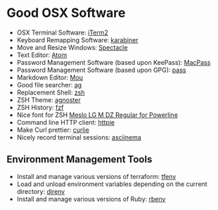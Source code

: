 # Good OSX Software 

* OSX Terminal Software: [iTerm2](https://www.iterm2.com)
* Keyboard Remapping Software: [karabiner](https://pqrs.org/osx/karabiner/)
* Move and Resize Windows: [Spectacle](https://www.spectacleapp.com)
* Text Editor: [Atom](https://atom.io)
* Password Management Software (based upon KeePass): [MacPass](https://github.com/mstarke/MacPass)
* Password Management Software (based upon GPG): [pass](https://github.com/rbenv/rbenv)
* Markdown Editor: [Mou](http://25.io/mou/)
* Good file searcher: [ag](https://github.com/ggreer/the_silver_searcher)
* Replacement Shell: [zsh](http://ohmyz.sh)
* ZSH Theme: [agnoster](https://github.com/agnoster/agnoster-zsh-theme)
* ZSH History: [fzf](https://github.com/junegunn/fzf/)
* Nice font for ZSH [Meslo LG M DZ Regular for Powerline](https://github.com/powerline/fonts/blob/master/Meslo%20Dotted/Meslo%20LG%20M%20DZ%20Regular%20for%20Powerline.ttf)
* Command line HTTP client: [httpie](https://httpie.org/)
* Make Curl prettier: [curlie](https://github.com/rs/curlie)
* Nicely record terminal sessions: [asciinema](https://asciinema.org/)

## Environment Management Tools
* Install and manage various versions of terraform: [tfenv](https://github.com/tfutils/tfenv)
* Load and unload environment variables depending on the current directory: [direnv](https://github.com/direnv/direnv)
* Install and manage various versions of Ruby: [rbenv](https://github.com/rbenv/rbenv)
